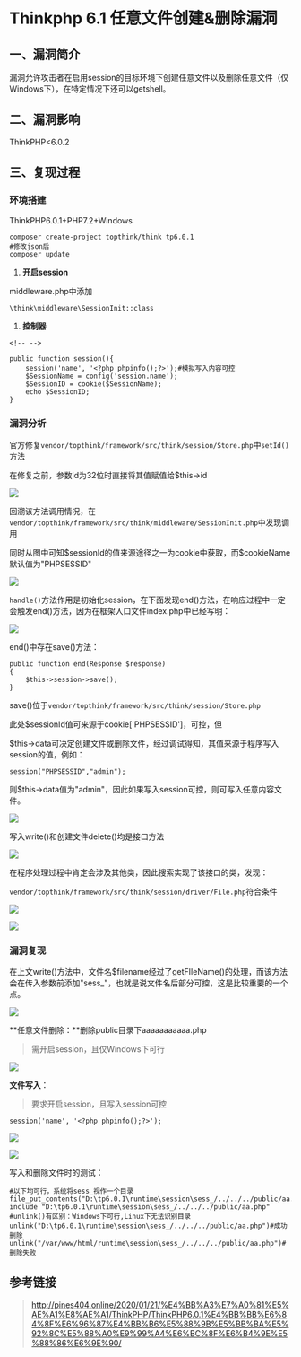 Thinkphp 6.1 任意文件创建&删除漏洞
==================================

一、漏洞简介
------------

漏洞允许攻击者在启用session的目标环境下创建任意文件以及删除任意文件（仅Windows下），在特定情况下还可以getshell。

二、漏洞影响
------------

ThinkPHP\<6.0.2

三、复现过程
------------

### 环境搭建

ThinkPHP6.0.1+PHP7.2+Windows

    composer create-project topthink/think tp6.0.1
    #修改json后
    composer update

1.  **开启session**

middleware.php中添加

    \think\middleware\SessionInit::class

1.  **控制器**

```{=html}
<!-- -->
```
    public function session(){
        session('name', '<?php phpinfo();?>');#模拟写入内容可控
        $SessionName = config('session.name');
        $SessionID = cookie($SessionName);
        echo $SessionID;
    }

### 漏洞分析

官方修复`vendor/topthink/framework/src/think/session/Store.php`中`setId()`方法

在修复之前，参数id为32位时直接将其值赋值给\$this-\>id

![](./.resource/Thinkphp6.1任意文件创建&删除漏洞/media/rId26.jpg)

回溯该方法调用情况，在`vendor/topthink/framework/src/think/middleware/SessionInit.php`中发现调用

同时从图中可知\$sessionId的值来源途径之一为cookie中获取，而\$cookieName默认值为"PHPSESSID"

![](./.resource/Thinkphp6.1任意文件创建&删除漏洞/media/rId27.jpg)

`handle()`方法作用是初始化session，在下面发现end()方法，在响应过程中一定会触发end()方法，因为在框架入口文件index.php中已经写明：

![](./.resource/Thinkphp6.1任意文件创建&删除漏洞/media/rId28.jpg)

end()中存在save()方法：

    public function end(Response $response)
    {
        $this->session->save();
    }

save()位于`vendor/topthink/framework/src/think/session/Store.php`

此处\$sessionId值可来源于cookie\['PHPSESSID'\]，可控，但

\$this-\>data可决定创建文件或删除文件，经过调试得知，其值来源于程序写入session的值，例如：

    session("PHPSESSID","admin");

则\$this-\>data值为"admin"，因此如果写入session可控，则可写入任意内容文件。

![](./.resource/Thinkphp6.1任意文件创建&删除漏洞/media/rId29.jpg)

写入write()和创建文件delete()均是接口方法

![](./.resource/Thinkphp6.1任意文件创建&删除漏洞/media/rId30.jpg)

在程序处理过程中肯定会涉及其他类，因此搜索实现了该接口的类，发现：

`vendor/topthink/framework/src/think/session/driver/File.php`符合条件

![](./.resource/Thinkphp6.1任意文件创建&删除漏洞/media/rId31.jpg)

![](./.resource/Thinkphp6.1任意文件创建&删除漏洞/media/rId32.jpg)

### 漏洞复现

在上文write()方法中，文件名\$filename经过了getFIleName()的处理，而该方法会在传入参数前添加"sess\_"，也就是说文件名后部分可控，这是比较重要的一个点。

![](./.resource/Thinkphp6.1任意文件创建&删除漏洞/media/rId34.jpg)

\*\*任意文件删除：\*\*删除public目录下aaaaaaaaaaa.php

> 需开启session，且仅Windows下可行

![](./.resource/Thinkphp6.1任意文件创建&删除漏洞/media/rId35.jpg)

**文件写入**：

> 要求开启session，且写入session可控

    session('name', '<?php phpinfo();?>');

![](./.resource/Thinkphp6.1任意文件创建&删除漏洞/media/rId36.jpg)

![](./.resource/Thinkphp6.1任意文件创建&删除漏洞/media/rId37.jpg)

写入和删除文件时的测试：

    #以下均可行，系统将sess_视作一个目录
    file_put_contents("D:\tp6.0.1\runtime\session\sess_/../../../public/aa.php",1)
    include "D:\tp6.0.1\runtime\session\sess_/../../../public/aa.php"
    #unlink()有区别：Windows下可行,Linux下无法识别目录
    unlink("D:\tp6.0.1\runtime\session\sess_/../../../public/aa.php")#成功删除
    unlink("/var/www/html/runtime\session\sess_/../../../public/aa.php")#删除失败

参考链接
--------

> http://pines404.online/2020/01/21/%E4%BB%A3%E7%A0%81%E5%AE%A1%E8%AE%A1/ThinkPHP/ThinkPHP6.0.1%E4%BB%BB%E6%84%8F%E6%96%87%E4%BB%B6%E5%88%9B%E5%BB%BA%E5%92%8C%E5%88%A0%E9%99%A4%E6%BC%8F%E6%B4%9E%E5%88%86%E6%9E%90/
